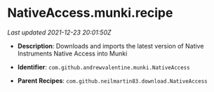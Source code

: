 # NativeAccess.munki.recipe

_Last updated 2021-12-23 20:01:50Z_

- **Description**: Downloads and imports the latest version of Native Instruments Native Access into Munki

- **Identifier**: `com.github.andrewvalentine.munki.NativeAccess`

- **Parent Recipes**: `com.github.neilmartin83.download.NativeAccess`
